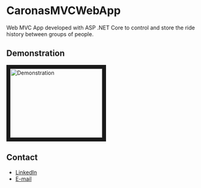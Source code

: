 # CaronasMVCWebApp
Web MVC App developed with ASP .NET Core to control and store the ride history between groups of people.

## Demonstration

<a href="https://www.youtube.com/watch?v=lb15imn0Q2w
" target="_blank"><img src="http://img.youtube.com/vi/lb15imn0Q2w/0.jpg" 
alt="Demonstration" width="240" height="180" border="10" /></a>


## Contact
  - <a target="_blank" href="https://www.linkedin.com/in/mateus-campos-deitos-42688864/">LinkedIn</a>
  - <a target="_blank" href="mailto:mate.deitos@hotmail.com">E-mail</a>
